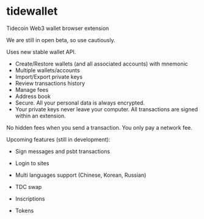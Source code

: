 # tidewallet
Tidecoin Web3 wallet browser extension

We are still in open beta, so use cautiously. 

Uses new stable wallet API.

* Create/Restore wallets (and all associated accounts) with mnemonic
* Multiple wallets/accounts
* Import/Export private keys
* Review transactions history
* Manage fees
* Address book
* Secure. All your personal data is always encrypted.
* Your private keys never leave your computer. All transactions are signed within an extension.


No hidden fees when you send a transaction. You only pay a network fee.


Upcoming features (still in development):

* Sign messages and psbt transactions
* Login to sites
* Multi languages support (Chinese, Korean, Russian)

* TDC swap
* Inscriptions
* Tokens
